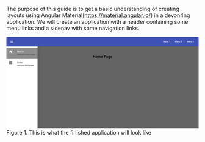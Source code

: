 The purpose of this guide is to get a basic understanding of creating layouts using Angular Material(https://material.angular.io/) in a devon4ng application. We will create an application with a header containing some menu links and a sidenav with some navigation links.

![Katacoda Logo](./assets/1-finished-application.png)
Figure 1. This is what the finished application will look like
